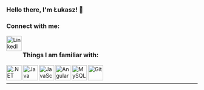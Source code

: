 ### Hello there, I'm Łukasz! 👋

<!--
**SelethenPL/SelethenPL** is a ✨ _special_ ✨ repository because its `README.md` (this file) appears on your GitHub profile.

Here are some ideas to get you started:

- 🔭 I’m currently working on ...
- 🌱 I’m currently learning ...
- 👯 I’m looking to collaborate on ...
- 🤔 I’m looking for help with ...
- 💬 Ask me about ...
- 📫 How to reach me: ...
- 😄 Pronouns: ...
- ⚡ Fun fact: ...
-->


### Connect with me:

[<img align="left" alt="LinkedIn" width="40px" src="https://cdn.jsdelivr.net/npm/simple-icons@v3/icons/linkedin.svg" />][linkedin]

<br />

### Things I am familiar with:

<img align="left" alt=".NET" width="40px" src="https://cdn.jsdelivr.net/npm/simple-icons@3.5.0/icons/dot-net.svg" />
<img align="left" alt="Java" width="40px" src="https://cdn.jsdelivr.net/npm/simple-icons@3.5.0/icons/java.svg" />
<img align="left" alt="JavaScript" width="40px" src="https://cdn.jsdelivr.net/npm/simple-icons@3.5.0/icons/javascript.svg" />
<img align="left" alt="Angular" width="40px" src="https://cdn.jsdelivr.net/npm/simple-icons@3.5.0/icons/angularjs.svg" />
<img align="left" alt="MySQL" width="40px" src="https://cdn.jsdelivr.net/npm/simple-icons@3.5.0/icons/mysql.svg" />
<img align="left" alt="Git" width="40px" src="https://cdn.jsdelivr.net/npm/simple-icons@3.5.0/icons/git.svg" />

<br />
<br />

---

[linkedin]: https://www.linkedin.com

<!--
📊 **Weekly development breakdown**
<!--START_SECTION:waka
```text
Objective-C   6 hrs           ██████████████████████░░░   88.04 % 
C             25 mins         █▓░░░░░░░░░░░░░░░░░░░░░░░   06.16 % 
Cocoa         21 mins         █▒░░░░░░░░░░░░░░░░░░░░░░░   05.37 % 
Other         1 min           ░░░░░░░░░░░░░░░░░░░░░░░░░   00.25 % 
XML           0 secs          ░░░░░░░░░░░░░░░░░░░░░░░░░   00.19 % 
```
<!--END_SECTION:waka-->
